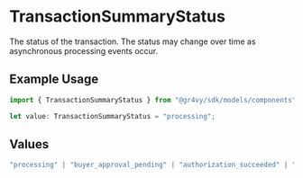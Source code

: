 # TransactionSummaryStatus

The status of the transaction. The status may change over time as
asynchronous processing events occur.

## Example Usage

```typescript
import { TransactionSummaryStatus } from "@gr4vy/sdk/models/components";

let value: TransactionSummaryStatus = "processing";
```

## Values

```typescript
"processing" | "buyer_approval_pending" | "authorization_succeeded" | "authorization_failed" | "authorization_declined" | "capture_pending" | "capture_succeeded" | "authorization_void_pending" | "authorization_voided"
```